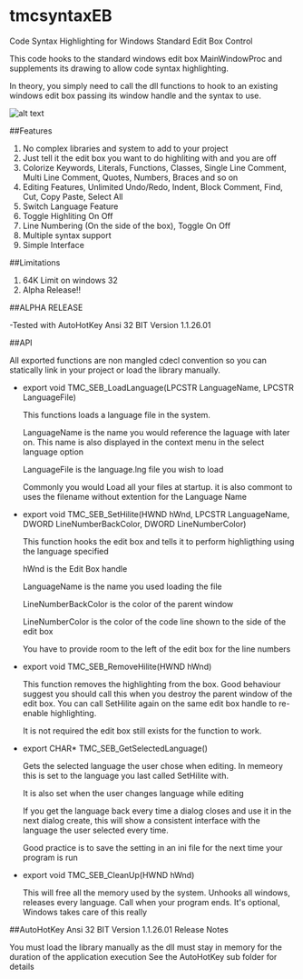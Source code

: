 # tmcsyntaxEB

Code Syntax Highlighting for Windows Standard Edit Box Control

This code hooks to the standard windows edit box MainWindowProc and supplements its drawing to allow code syntax highlighting.

In theory, you simply need to call the dll functions to hook to an existing windows edit box passing its window handle and the syntax to use.


![alt text](https://cdn.pbrd.co/images/HabSMJC.png)


##Features


1. No complex libraries and system to add to your project
2. Just tell it the edit box you want to do highliting with and you are off
3. Colorize Keywords, Literals, Functions, Classes, Single Line Comment, Multi Line Comment, Quotes, Numbers, Braces and so on
4. Editing Features, Unlimited Undo/Redo, Indent, Block Comment, Find, Cut, Copy Paste, Select All
5. Switch Language Feature
6. Toggle Highliting On Off
7. Line Numbering (On the side of the box), Toggle On Off
8. Multiple syntax support
9. Simple Interface


##Limitations

1. 64K Limit on windows 32
2. Alpha Release!!


##ALPHA RELEASE

-Tested with AutoHotKey Ansi 32 BIT Version 1.1.26.01


##API

All exported functions are non mangled cdecl convention so you can statically link in your project or load the library manually.

+ export void TMC_SEB_LoadLanguage(LPCSTR LanguageName, LPCSTR LanguageFile)

  This functions loads a language file in the system. 

  LanguageName is the name you would reference the laguage with later on. This name is also displayed in the context menu in the select language option

  LanguageFile is the language.lng file you wish to load

  Commonly you would Load all your files at startup. it is also commont to uses the filename without extention for the Language Name

+ export void TMC_SEB_SetHilite(HWND hWnd, LPCSTR LanguageName, DWORD LineNumberBackColor, DWORD LineNumberColor)

  This function hooks the edit box and tells it to perform highligthing using the language specified

  hWnd is the Edit Box handle

  LanguageName is the name you used loading the file

  LineNumberBackColor is the color of the parent window

  LineNumberColor is the color of the code line shown to the side of the edit box


  You have to provide room to the left of the edit box for the line numbers


+ export void TMC_SEB_RemoveHilite(HWND hWnd)

  This function removes the highlighting from the box. Good behaviour suggest you should call this when you destroy the parent window of the edit box. You can call SetHilite again on the same edit box handle to re-enable highlighting.

  It is not required the edit box still exists for the function to work.


+ export CHAR*  TMC_SEB_GetSelectedLanguage()

  Gets the selected language the user chose when editing. In memeory this is set to the language you last called SetHilite with.

  It is also set when the user changes language while editing

  If you get the language back every time a dialog closes and use it in the next dialog create, this will show a consistent interface with the language the user selected every time.

  Good practice is to save the setting in an ini file for the next time your program is run


+ export void TMC_SEB_CleanUp(HWND hWnd)

  This will free all the memory used by the system. Unhooks all windows, releases every language. Call when your program ends. It's optional, Windows takes care of this really


##AutoHotKey Ansi 32 BIT Version 1.1.26.01 Release Notes

  You must load the library manually as the dll must stay in memory for the duration of the application execution
  See the AutoHotKey sub folder for details



